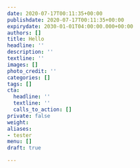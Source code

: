 ```yaml
---
date: 2020-07-17T00:11:35+00:00
publishdate: 2020-07-17T00:11:35+00:00
expirydate: 2030-01-01T04:00:00.000+00:00
authors: []
title: Hello
headline: ''
description: ''
textline: ''
images: []
photo_credit: ''
categories: []
tags: []
cta:
  headline: ''
  textline: ''
  calls_to_action: []
private: false
weight: 
aliases:
- tester
menu: []
draft: true

---
```

